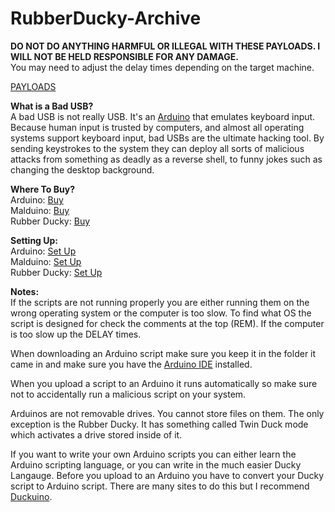 # RubberDucky-Archive

**DO NOT DO ANYTHING HARMFUL OR ILLEGAL WITH THESE PAYLOADS. I WILL NOT BE HELD RESPONSIBLE FOR ANY DAMAGE.**\
You may need to adjust the delay times depending on the target machine.

[PAYLOADS](https://github.com/Eddie-Devine/RubberDucky-Archive/wiki/Payloads)

**What is a Bad USB?**\
A bad USB is not really USB. It's an [Arduino](https://learn.sparkfun.com/tutorials/what-is-an-arduino/all) that emulates keyboard input. Because human input is trusted by computers, and almost all operating systems support keyboard input, bad USBs are the ultimate hacking tool. By sending keystrokes to the system they can deploy all sorts of malicious attacks from something as deadly as a reverse shell, to funny jokes such as changing the desktop background.

**Where To Buy?**\
Arduino: [Buy](https://www.amazon.com/gp/product/B01MTU9GOB/ref=ppx_yo_dt_b_search_asin_title?ie=UTF8&psc=1)\
Malduino: [Buy](https://maltronics.com/collections/malduinos)\
Rubber Ducky: [Buy](https://shop.hak5.org/products/usb-rubber-ducky-deluxe)

**Setting Up:**\
Arduino: [Set Up](https://www.youtube.com/watch?v=_yJWwKO3_Z0)\
Malduino: [Set Up](https://www.youtube.com/watch?v=cI3xlxGRGKU)\
Rubber Ducky: [Set Up](https://blog.hartleybrody.com/rubber-ducky-guide/)

**Notes:**\
If the scripts are not running properly you are either running them on the wrong operating system or the computer is too slow. To find what OS the script is designed for check the comments at the top (REM). If the computer is too slow up the DELAY times.

When downloading an Arduino script make sure you keep it in the folder it came in and make sure you have the [Arduino IDE](https://www.arduino.cc/en/software) installed.

When you upload a script to an Arduino it runs automatically so make sure not to accidentally run a malicious script on your system.

Arduinos are not removable drives. You cannot store files on them. The only exception is the Rubber Ducky. It has something called Twin Duck mode which activates a drive stored inside of it.

If you want to write your own Arduino scripts you can either learn the Arduino scripting language, or you can write in the much easier Ducky Langauge. Before you upload to an Arduino you have to convert your Ducky script to Arduino script. There are many sites to do this but I recommend [Duckuino](https://dukweeno.github.io/Duckuino/).
